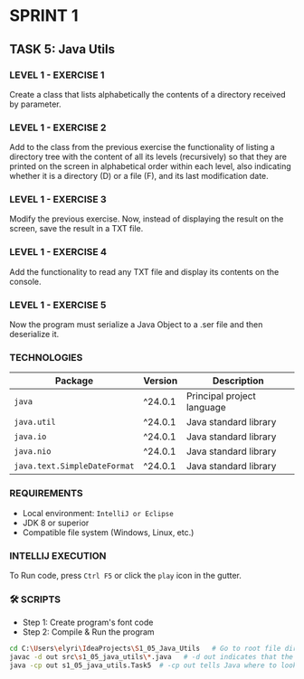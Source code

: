 # SPRINT 1
## TASK 5: Java Utils

### LEVEL 1 - EXERCISE 1
Create a class that lists alphabetically the contents of a 
directory received by parameter.

### LEVEL 1 - EXERCISE 2
Add to the class from the previous exercise the functionality 
of listing a directory tree with the content of all its levels 
(recursively) so that they are printed on the screen in alphabetical 
order within each level, also indicating whether it is a directory 
(D) or a file (F), and its last modification date.

### LEVEL 1 - EXERCISE 3
Modify the previous exercise. Now, instead of displaying the result 
on the screen, save the result in a TXT file.

### LEVEL 1 - EXERCISE 4
Add the functionality to read any TXT file and display its 
contents on the console.

### LEVEL 1 - EXERCISE 5
Now the program must serialize a Java Object to a .ser file and 
then deserialize it.

### TECHNOLOGIES
| Package     | Version | Description                |
|-------------|---------|----------------------------|
| `java`      | ^24.0.1 | Principal project language |
| `java.util` | ^24.0.1 | Java standard library      |
| `java.io`   | ^24.0.1 | Java standard library      |
| `java.nio`  | ^24.0.1 | Java standard library      |
| `java.text.SimpleDateFormat` | ^24.0.1 | Java standard library      |

### REQUIREMENTS
- Local environment: `IntelliJ or Eclipse`
- JDK 8 or superior
- Compatible file system (Windows, Linux, etc.)

###  INTELLIJ EXECUTION
To Run code, press `Ctrl F5` or click the `play` icon in the gutter.

### 🛠️ SCRIPTS

- Step 1: Create program's font code
- Step 2: Compile & Run the program

```bash
cd C:\Users\elyri\IdeaProjects\S1_05_Java_Utils   # Go to root file directory
javac -d out src\s1_05_java_utils\*.java   # -d out indicates that the compiled .classes will be placed in an out folder
java -cp out s1_05_java_utils.Task5  # -cp out tells Java where to look for the .class
```